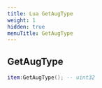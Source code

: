 ```yaml
---
title: Lua GetAugType
weight: 1
hidden: true
menuTitle: GetAugType
---
```

## GetAugType
```lua
item:GetAugType(); -- uint32
```
